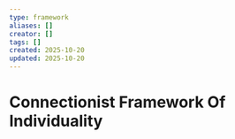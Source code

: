 ```yaml
---
type: framework
aliases: []
creator: []
tags: []
created: 2025-10-20
updated: 2025-10-20
---
```


# Connectionist Framework Of Individuality


